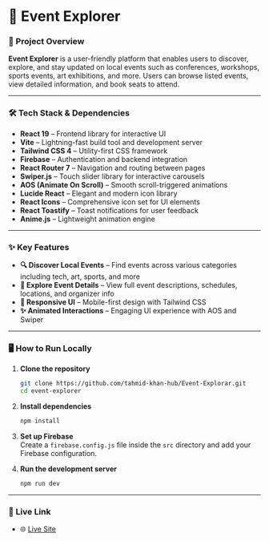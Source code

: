 # 🎉 Event Explorer

### 📝 Project Overview  
**Event Explorer** is a user-friendly platform that enables users to discover, explore, and stay updated on local events such as conferences, workshops, sports events, art exhibitions, and more. Users can browse listed events, view detailed information, and book seats to attend.

---

### 🛠 Tech Stack & Dependencies  
- **React 19** – Frontend library for interactive UI  
- **Vite** – Lightning-fast build tool and development server  
- **Tailwind CSS 4** – Utility-first CSS framework  
- **Firebase** – Authentication and backend integration  
- **React Router 7** – Navigation and routing between pages  
- **Swiper.js** – Touch slider library for interactive carousels  
- **AOS (Animate On Scroll)** – Smooth scroll-triggered animations  
- **Lucide React** – Elegant and modern icon library  
- **React Icons** – Comprehensive icon set for UI elements  
- **React Toastify** – Toast notifications for user feedback  
- **Anime.js** – Lightweight animation engine

---

### ✨ Key Features  
- **🔍 Discover Local Events** – Find events across various categories including tech, art, sports, and more  
- **🧭 Explore Event Details** – View full event descriptions, schedules, locations, and organizer info  
- **📱 Responsive UI** – Mobile-first design with Tailwind CSS  
- **✨ Animated Interactions** – Engaging UI experience with AOS and Swiper

---

### 🖥️ How to Run Locally  

1. **Clone the repository**
   ```bash
   git clone https://github.com/tahmid-khan-hub/Event-Explorar.git
   cd event-explorer
   ```

2. **Install dependencies**
   ```bash
   npm install
   ```

3. **Set up Firebase**  
   Create a `firebase.config.js` file inside the `src` directory and add your Firebase configuration.

4. **Run the development server**
   ```bash
   npm run dev
   ```

---

### 🔗 Live Link  
- 🌐 [Live Site](https://sprightly-torte-9a8d5c.netlify.app)
